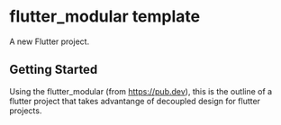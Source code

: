 # flutter_modular template

A new Flutter project.

## Getting Started

Using the flutter_modular (from https://pub.dev), this is the outline of a flutter project that
takes advantange of decoupled design for flutter projects.
